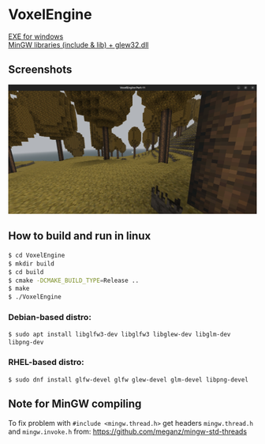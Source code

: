 # VoxelEngine

[EXE for windows](https://drive.google.com/file/d/1lkFc5nyYOs0Yyu1wmOoAAwEp4r9jO1tE/view?usp=sharing)<br>
[MinGW libraries (include & lib) + glew32.dll](https://drive.google.com/file/d/1k1Hnbz2Uhr4-03upt2yHxKws396HQDra/view?usp=sharing)

## Screenshots

![Image](screen/screenshot.jpg)

## How to build and run in linux

~~~bash
$ cd VoxelEngine
$ mkdir build
$ cd build
$ cmake -DCMAKE_BUILD_TYPE=Release ..
$ make
$ ./VoxelEngine
~~~

### Debian-based distro:
	
    $ sudo apt install libglfw3-dev libglfw3 libglew-dev libglm-dev libpng-dev

### RHEL-based distro:
	
    $ sudo dnf install glfw-devel glfw glew-devel glm-devel libpng-devel

## Note for MinGW compiling

To fix problem with `#include <mingw.thread.h>` get headers `mingw.thread.h` and `mingw.invoke.h` from: 
https://github.com/meganz/mingw-std-threads

